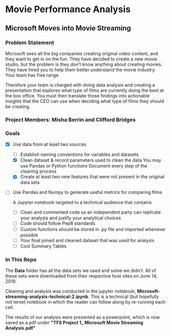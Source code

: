 # Movie Performance Analysis
## Microsoft Moves into Movie Streaming


### Problem Statement

Microsoft sees all the big companies creating original video content, and they want to get in on the fun. They have decided to create a new movie studio, but the problem is they don’t know anything about creating movies. They have hired you to help them better understand the movie industry. Your team has free range

Therefore your team is charged with doing data analysis and creating a presentation that explores what type of films are currently doing the best at the box office. You must then translate those findings into actionable insights that the CEO can use when deciding what type of films they should be creating.

 ### Project Members: Misha Berrin and Clifford Bridges
 
 ### Goals
- [x] Use data from at least two sources
    - [ ] Establish naming conventions for variables and datasets
    - [x] Clean dataset & record parameters used to clean the data
        You may use Pandas or Python functions
        Document every step of the cleaning process
    - [x] Create at least two new features that were not present in the original data sets

- [ ] Use Pandas and Numpy to generate useful metrics for comparing films

   A Jupyter notebook targeted to a technical audience that contains
   - [ ] Clean and commented code so an independent party can replicate your analysis and justify your analytical choices
   - [ ] Code should follow Pep8 standards
   - [ ] Custom functions should be stored in .py file and imported whenever possible
   - [ ] Your final joined and cleaned dataset that was used for analysis
   - [ ] Cool Summary Tables

### In This Repo

The **Data** folder has all the data sets we used and some we didn't. 
All of these sets were downloaded from their respective host sites on June 14, 2019.

Cleaning and analysis was conducted in the jupyter notebook, **Microsoft-streaming-analysis-technical-2.ipynb**.
This is a technical (but hopefully not terse) notebook in which the reader can follow along by re-running each cell.

The results of our analysis were presented as a powerpoint, which is now saved as a pdf under **"TFS Project 1_ Microsoft Movie Streaming Analysis.pdf"**




